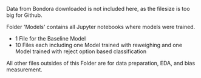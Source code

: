Data from Bondora downloaded is not included here, as the filesize is too big for Github.

Folder 'Models' contains all Jupyter notebooks where models were trained.

- 1 File for the Baseline Model
- 10 Files each including one Model trained with reweighing and one Model trained with reject option based classification

All other files outsides of this Folder are for data preparation, EDA, and bias measurement.
